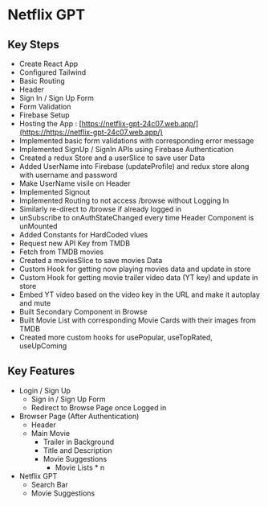 # Netflix GPT

## Key Steps

- Create React App
- Configured Tailwind
- Basic Routing
- Header
- Sign In / Sign Up Form
- Form Validation
- Firebase Setup
- Hosting the App : [https://netflix-gpt-24c07.web.app/](https://https://netflix-gpt-24c07.web.app/)
- Implemented basic form validations with corresponding error message
- Implemented SignUp / SignIn APIs using Firebase Authentication
- Created a redux Store and a userSlice to save user Data
- Added UserName into Firebase (updateProfile) and redux store along with username and password
- Make UserName visile on Header
- Implemented Signout
- Implemented Routing to not access /browse without Logging In
- Similarly re-direct to /browse if already logged in
- unSubscribe to onAuthStateChanged every time Header Component is unMounted
- Added Constants for HardCoded vlues
- Request new API Key from TMDB
- Fetch from TMDB movies
- Created a moviesSlice to save movies Data
- Custom Hook for getting now playing movies data and update in store
- Custom Hook for getting movie trailer video data (YT key) and update in store
- Embed YT video based on the video key in the URL and make it autoplay and mute
- Built Secondary Component in Browse
- Built Movie List with corresponding Movie Cards with their images from TMDB
- Created more custom hooks for usePopular, useTopRated, useUpComing

## Key Features

- Login / Sign Up
  - Sign in / Sign Up Form
  - Redirect to Browse Page once Logged in
- Browser Page (After Authentication)
  - Header
  - Main Movie
    - Trailer in Background
    - Title and Description
    - Movie Suggestions
      - Movie Lists * n
- Netflix GPT
  - Search Bar
  - Movie Suggestions
